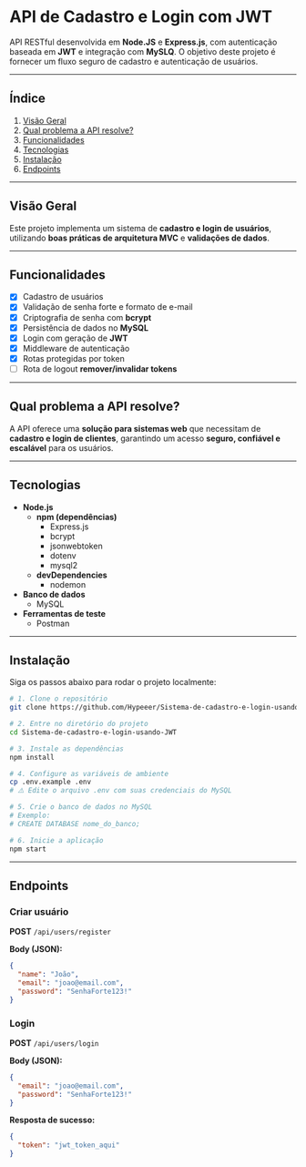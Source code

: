 # API de Cadastro e Login com JWT

API RESTful desenvolvida em **Node.JS** e **Express.js**, com autenticação baseada em **JWT** e integração com **MySLQ**.
O objetivo deste projeto é fornecer um fluxo seguro de cadastro e autenticação de usuários.

---

## Índice

1. [Visão Geral](#visão-geral)
2. [Qual problema a API resolve?](#qual-problema-a-api-resolve)
3. [Funcionalidades](#funcionalidades)
4. [Tecnologias](#tecnologias)
5. [Instalação](#instalação)
6. [Endpoints](#endpoints)

---

## Visão Geral

Este projeto implementa um sistema de **cadastro e login de usuários**, utilizando **boas práticas de arquitetura MVC** e **validações de dados**.

---

## Funcionalidades

- [x] Cadastro de usuários
- [x] Validação de senha forte e formato de e-mail
- [x] Criptografia de senha com **bcrypt**
- [x] Persistência de dados no **MySQL**
- [x] Login com geração de **JWT**
- [x] Middleware de autenticação
- [x] Rotas protegidas por token
- [ ] Rota de logout **remover/invalidar tokens**

---

## Qual problema a API resolve?

A API oferece uma **solução para sistemas web** que necessitam de **cadastro e login de clientes**, garantindo um acesso **seguro, confiável e escalável** para os usuários.

---

## Tecnologias

- **Node.js**
  - **npm (dependências)**
    - Express.js
    - bcrypt
    - jsonwebtoken
    - dotenv
    - mysql2
  - **devDependencies**
    - nodemon
- **Banco de dados**
  - MySQL
- **Ferramentas de teste**
  - Postman

---

## Instalação

Siga os passos abaixo para rodar o projeto localmente:

```bash
# 1. Clone o repositório
git clone https://github.com/Hypeeer/Sistema-de-cadastro-e-login-usando-JWT.git

# 2. Entre no diretório do projeto
cd Sistema-de-cadastro-e-login-usando-JWT

# 3. Instale as dependências
npm install

# 4. Configure as variáveis de ambiente
cp .env.example .env
# ⚠️ Edite o arquivo .env com suas credenciais do MySQL

# 5. Crie o banco de dados no MySQL
# Exemplo:
# CREATE DATABASE nome_do_banco;

# 6. Inicie a aplicação
npm start
```

---

## Endpoints

### Criar usuário

**POST** `/api/users/register`

**Body (JSON):**

```json
{
  "name": "João",
  "email": "joao@email.com",
  "password": "SenhaForte123!"
}
```

### Login

**POST** `/api/users/login`

**Body (JSON):**

```json
{
  "email": "joao@email.com",
  "password": "SenhaForte123!"
}
```

**Resposta de sucesso:**

```json
{
  "token": "jwt_token_aqui"
}
```
